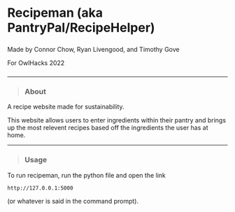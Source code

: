 # Recipeman (aka PantryPal/RecipeHelper)

#####

Made by Connor Chow, Ryan Livengood, and Timothy Gove

For OwlHacks 2022

#####

---

> ### About

A recipe website made for sustainability.

This website allows users to enter ingredients within their pantry and brings up the most relevent recipes based off the ingredients the user has at home. 

---

> ### Usage

To run recipeman, run the python file and open the link 

```
http://127.0.0.1:5000
```

(or whatever is said in the command prompt).
